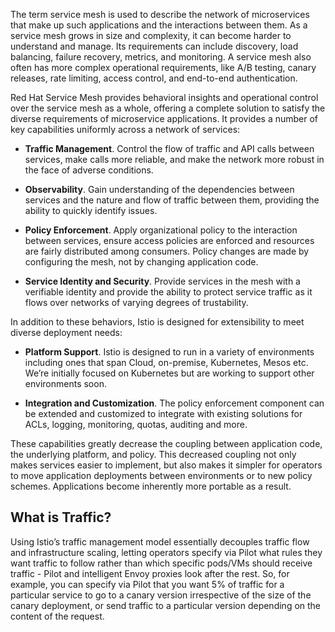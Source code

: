 The term service mesh is used to describe the network of microservices that make up such applications and the interactions between them. As a service mesh grows in size and complexity, it can become harder to understand and manage. Its requirements can include discovery, load balancing, failure recovery, metrics, and monitoring. A service mesh also often has more complex operational requirements, like A/B testing, canary releases, rate limiting, access control, and end-to-end authentication.

Red Hat Service Mesh provides behavioral insights and operational control over the service mesh as a whole, offering a complete solution to satisfy the diverse requirements of microservice applications. It provides a number of key capabilities uniformly across a network of services:

- **Traffic Management**. Control the flow of traffic and API calls between services, make calls more reliable, and make the network more robust in the face of adverse conditions.

- **Observability**. Gain understanding of the dependencies between services and the nature and flow of traffic between them, providing the ability to quickly identify issues.

- **Policy Enforcement**. Apply organizational policy to the interaction between services, ensure access policies are enforced and resources are fairly distributed among consumers. Policy changes are made by configuring the mesh, not by changing application code.

- **Service Identity and Security**. Provide services in the mesh with a verifiable identity and provide the ability to protect service traffic as it flows over networks of varying degrees of trustability.

In addition to these behaviors, Istio is designed for extensibility to meet diverse deployment needs:

- **Platform Support**. Istio is designed to run in a variety of environments including ones that span Cloud, on-premise, Kubernetes, Mesos etc. We’re initially focused on Kubernetes but are working to support other environments soon.

- **Integration and Customization**. The policy enforcement component can be extended and customized to integrate with existing solutions for ACLs, logging, monitoring, quotas, auditing and more.

These capabilities greatly decrease the coupling between application code, the underlying platform, and policy. This decreased coupling not only makes services easier to implement, but also makes it simpler for operators to move application deployments between environments or to new policy schemes. Applications become inherently more portable as a result.


## What is Traffic?

Using Istio’s traffic management model essentially decouples traffic flow and infrastructure scaling, letting operators specify via Pilot what rules they want traffic to follow rather than which specific pods/VMs should receive traffic - Pilot and intelligent Envoy proxies look after the rest. So, for example, you can specify via Pilot that you want 5% of traffic for a particular service to go to a canary version irrespective of the size of the canary deployment, or send traffic to a particular version depending on the content of the request.
